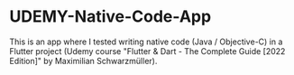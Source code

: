 # UDEMY-Native-Code-App

This is an app where I tested writing native code (Java / Objective-C) in a Flutter project (Udemy course "Flutter & Dart - The Complete Guide [2022 Edition]" by Maximilian Schwarzmüller).

